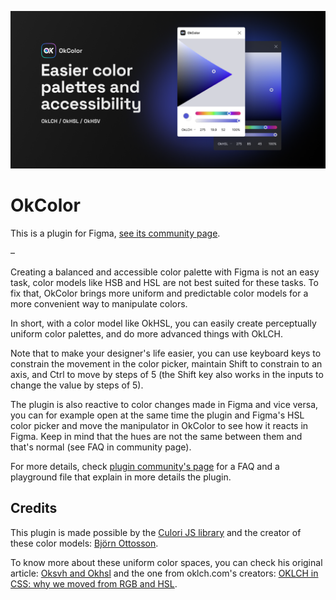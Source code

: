 ![Easier color palettes and accessibility](readme-banner.webp)

# OkColor
This is a plugin for Figma, [see its community page](https://www.figma.com/community/plugin/1173638098109123591/OkColor).

–

Creating a balanced and accessible color palette with Figma is not an easy task, color models like HSB and HSL are not best suited for these tasks. To fix that, OkColor brings more uniform and predictable color models for a more convenient way to manipulate colors.

In short, with a color model like OkHSL, you can easily create perceptually uniform color palettes, and do more advanced things with OkLCH.

Note that to make your designer's life easier, you can use keyboard keys to constrain the movement in the color picker, maintain Shift to constrain to an axis, and Ctrl to move by steps of 5 (the Shift key also works in the inputs to change the value by steps of 5).

The plugin is also reactive to color changes made in Figma and vice versa, you can for example open at the same time the plugin and Figma's HSL color picker and move the manipulator in OkColor to see how it reacts in Figma. Keep in mind that the hues are not the same between them and that's normal (see FAQ in community page).

For more details, check [plugin community's page](https://www.figma.com/community/plugin/1173638098109123591/OkColor) for a FAQ and a playground file that explain in more details the plugin.

## Credits
This plugin is made possible by the [Culori JS library](https://culorijs.org/) and the creator of these color models: [Björn Ottosson](https://bottosson.github.io/).

To know more about these uniform color spaces, you can check his original article: [Oksvh and Okhsl](https://bottosson.github.io/posts/colorpicker/) and the one from oklch.com's creators: [OKLCH in CSS: why we moved from RGB and HSL](https://evilmartians.com/chronicles/oklch-in-css-why-quit-rgb-hsl).